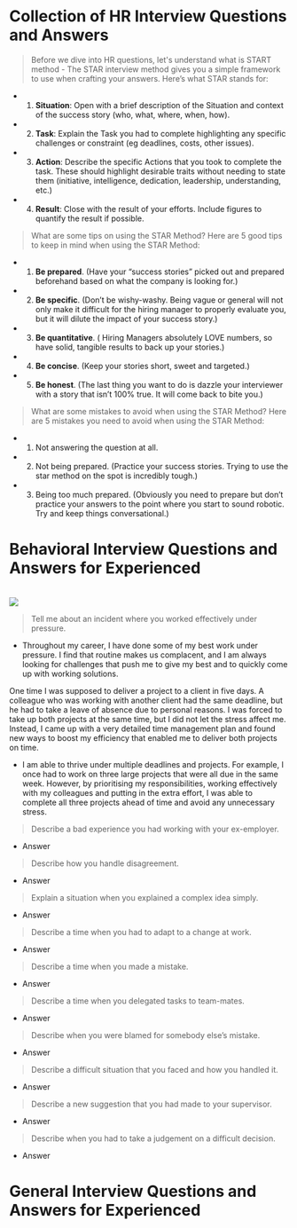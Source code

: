 # Collection of HR Interview Questions and Answers

> Before we dive into HR questions, let's understand what is START method -
The STAR interview method gives you a simple framework to use when crafting your answers.
Here’s what STAR stands for:
- 1. **Situation**: Open with a brief description of the Situation and context of the success story (who, what, where, when, how).
- 2. **Task**: Explain the Task you had to complete highlighting any specific challenges or constraint (eg deadlines, costs, other issues).
- 3. **Action**: Describe the specific Actions that you took to complete the task. These should highlight desirable traits without needing to state them (initiative, intelligence, dedication, leadership, understanding, etc.)
- 4. **Result**: Close with the result of your efforts. Include figures to quantify the result if possible.

> What are some tips on using the STAR Method?
Here are 5 good tips to keep in mind when using the STAR Method:
- 1. **Be prepared**. (Have your “success stories” picked out and prepared beforehand based on what the company is looking for.)
- 2. **Be specific**. (Don’t be wishy-washy. Being vague or general will not only make it difficult for the hiring manager to properly evaluate you, but it will dilute the impact of your success story.)
- 3. **Be quantitative**. ( Hiring Managers absolutely LOVE numbers, so have solid, tangible results to back up your stories.)
- 4. **Be concise**. (Keep your stories short, sweet and targeted.)
- 5. **Be honest**. (The last thing you want to do is dazzle your interviewer with a story that isn’t 100% true. It will come back to bite you.)

> What are some mistakes to avoid when using the STAR Method?
Here are 5 mistakes you need to avoid when using the STAR Method:
- 1. Not answering the question at all.
- 2. Not being prepared. (Practice your success stories. Trying to use the star method on the spot is incredibly tough.)
- 3. Being too much prepared. (Obviously you need to prepare but don’t practice your answers to the point where you start to sound robotic. Try and keep things conversational.)

# Behavioral Interview Questions and Answers for Experienced
<br/>
<img src="https://www.best-job-interview.com/images/Fotolia_62440832_XS.jpg" />
<br/>

> Tell me about an incident where you worked effectively under pressure.
- Throughout my career, I have done some of my best work under pressure. I find that routine makes us complacent, and I am always looking for challenges that push me to give my best and to quickly come up with working solutions.

One time I was supposed to deliver a project to a client in five days. A colleague who was working with another client had the same deadline, but he had to take a leave of absence due to personal reasons. I was forced to take up both projects at the same time, but I did not let the stress affect me. Instead, I came up with a very detailed time management plan and found new ways to boost my efficiency that enabled me to deliver both projects on time.

- I am able to thrive under multiple deadlines and projects. For example, I once had to work on three large projects that were all due in the same week. However, by prioritising my responsibilities, working effectively with my colleagues and putting in the extra effort, I was able to complete all three projects ahead of time and avoid any unnecessary stress.


> Describe a bad experience you had working with your ex-employer.
- Answer 

> Describe how you handle disagreement.
- Answer 

>  Explain a situation when you explained a complex idea simply.
- Answer 

>  Describe a time when you had to adapt to a change at work.
- Answer 

>  Describe a time when you made a mistake.
- Answer 

>  Describe a time when you delegated tasks to team-mates.
- Answer 

>  Describe when you were blamed for somebody else’s mistake.
- Answer 

>  Describe a difficult situation that you faced and how you handled it.
- Answer 

>  Describe a new suggestion that you had made to your supervisor.
- Answer 

>  Describe when you had to take a judgement on a difficult decision.
- Answer 
 

# General Interview Questions and Answers for Experienced

